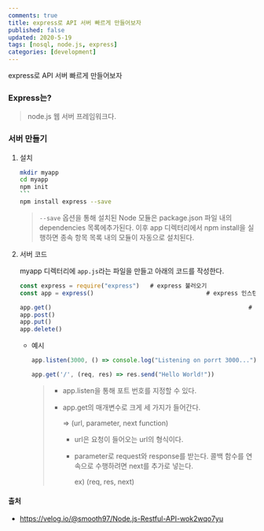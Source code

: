 ```yaml
---
comments: true
title: express로 API 서버 빠르게 만들어보자
published: false
updated: 2020-5-19
tags: [nosql, node.js, express]
categories: [development]
---
```


express로 API 서버 빠르게 만들어보자



### Express는?

> node.js 웹 서버 프레임워크다. 



### 서버 만들기

1. 설치

   ```bash
   mkdir myapp
   cd myapp
   npm init
   ​```
   npm install express --save
   ```

   > `--save` 옵션을 통해 설치된 Node 모듈은 package.json 파일 내의 dependencies 목록에추가된다. 이후 app 디렉터리에서 npm install을 실행하면 종속 항목 목록 내의 모듈이 자동으로 설치된다.

2. 서버 코드

   myapp 디렉터리에 `app.js`라는 파일을 만들고 아래의 코드를 작성한다.

   ```javascript
   const express = require("express")	# express 불러오기
   const app = express()								# express 인스턴스 생성
   
   app.get()														# html 요청 방법
   app.post()
   app.put()
   app.delete()
   ```

   - 예시

     ```javascript
     app.listen(3000, () => console.log("Listening on porrt 3000..."))
     
     app.get('/', (req, res) => res.send("Hello World!"))
     ```

     > - app.listen을 통해 포트 번호를 지정할 수 있다.
     >
     > - app.get의 매개변수로 크게 세 가지가 들어간다.
     >
     >   => (url, parameter, next function)
     >
     >   - url은 요청이 들어오는 url의 형식이다.
     >
     >   - parameter로 request와 response를 받는다. 콜백 함수를 연속으로 수행하려면 next를 추가로 넣는다.
     >
     >     ex) (req, res, next)
     >
     >     
     >   





#### 출처

- https://velog.io/@smooth97/Node.js-Restful-API-wok2wqo7yu





